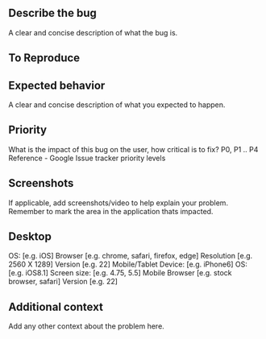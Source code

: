Describe the bug
-----------------------
A clear and concise description of what the bug is.

To Reproduce
------------------------
Expected behavior
--------------------
A clear and concise description of what you expected to happen.

Priority
-------------------------------
What is the impact of this bug on the user, how critical is to fix? P0, P1 .. P4 Reference - Google Issue tracker priority levels

Screenshots
-------------------------
If applicable, add screenshots/video to help explain your problem. Remember to mark the area in the application thats impacted.

Desktop
--------------------------
OS: [e.g. iOS]
Browser [e.g. chrome, safari, firefox, edge]
Resolution [e.g. 2560 X 1289]
Version [e.g. 22]
Mobile/Tablet
Device: [e.g. iPhone6]
OS: [e.g. iOS8.1]
Screen size: [e.g. 4.75, 5.5]
Mobile Browser [e.g. stock browser, safari]
Version [e.g. 22]

Additional context
-------------------------------------
Add any other context about the problem here.

